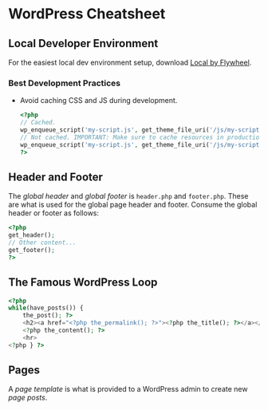 # WordPress Cheatsheet

## Local Developer Environment

For the easiest local dev environment setup, download [Local by Flywheel](https://local.getflywheel.com/).

### Best Development Practices

- Avoid caching CSS and JS during development.

    ```php
    <?php
    // Cached.
    wp_enqueue_script('my-script.js', get_theme_file_uri('/js/my-script.js'), NULL, microtime(), true);
    // Not cached. IMPORTANT: Make sure to cache resources in production.
    wp_enqueue_script('my-script.js', get_theme_file_uri('/js/my-script.js'), NULL, '1.0', true);
    ?>
    ```

## Header and Footer

The _global header_ and _global footer_ is `header.php` and `footer.php`. These are what is used for the global page header and footer. Consume the global header or footer as follows:

```php
<?php
get_header();
// Other content...
get_footer();
?>
```

## The Famous WordPress Loop

```php
<?php
while(have_posts()) {
    the_post(); ?>
    <h2><a href="<?php the_permalink(); ?>"><?php the_title(); ?></a></h2>
    <?php the_content(); ?>
    <hr>
<?php } ?>
```

## Pages

A _page template_ is what is provided to a WordPress admin to create new _page posts_.